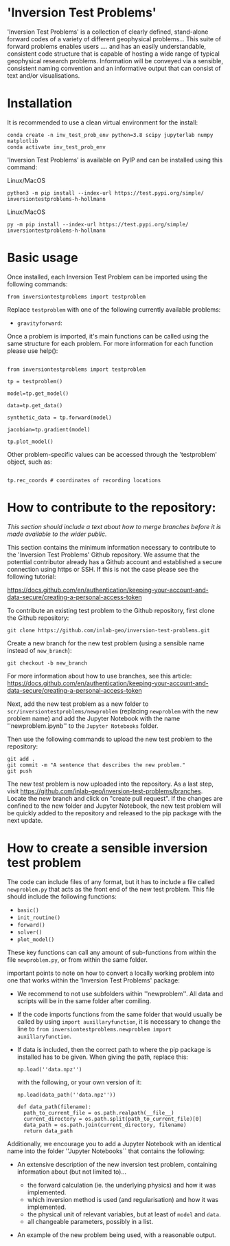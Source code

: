 # 'Inversion Test Problems'


'Inversion Test Problems' is a collection of clearly defined, stand-alone forward codes of a variety of different geophysical problems... This suite of forward problems enables users .... and has an easily understandable, consistent code structure that is capable of hosting a wide range of typical geophysical research problems. Information will be conveyed via a sensible, consistent naming convention and an informative output that can consist of text and/or visualisations.


# Installation

It is recommended to use a clean virtual environment for the install:

```console
conda create -n inv_test_prob_env python=3.8 scipy jupyterlab numpy matplotlib
conda activate inv_test_prob_env
```

'Inversion Test Problems' is available on PyIP and can be installed using this command:

Linux/MacOS
```console
python3 -m pip install --index-url https://test.pypi.org/simple/ inversiontestproblems-h-hollmann
```

Linux/MacOS
```console
py -m pip install --index-url https://test.pypi.org/simple/ inversiontestproblems-h-hollmann
```

# Basic usage

Once installed, each Inversion Test Problem can be imported using the following commands:

```console
from inversiontestproblems import testproblem
```

Replace ``testproblem`` with one of the following currently available problems:

- ``gravityforward``:

Once a problem is imported, it's main functions can be called using the same structure for each problem. For more information for each function please use help():

```console

from inversiontestproblems import testproblem

tp = testproblem()

model=tp.get_model()

data=tp.get_data()

synthetic_data = tp.forward(model)

jacobian=tp.gradient(model)

tp.plot_model()

```

Other problem-specific values can be accessed through the 'testproblem' object, such as:

```console

tp.rec_coords # coordinates of recording locations

```

# How to contribute to the repository:
 <em>This section should include a text about how to merge branches before it is made available to the wider public.</em>

This section contains the minimum information necessary to contribute to the 'Inversion Test Problems' Github repository. We assume that the potential contributor already has a Github account and established a secure connection using https or SSH. If this is not the case please see the following tutorial:

https://docs.github.com/en/authentication/keeping-your-account-and-data-secure/creating-a-personal-access-token

To contribute an existing test problem to the Github repository, first clone the Github repository:

```console
git clone https://github.com/inlab-geo/inversion-test-problems.git
```

Create a new branch for the new test problem (using a sensible name instead of ``new_branch``):

```console
git checkout -b new_branch
```

For more information about how to use branches, see this article:
https://docs.github.com/en/authentication/keeping-your-account-and-data-secure/creating-a-personal-access-token

Next, add the new test problem as a new folder to ``scr/inversiontestproblems/newproblem`` (replacing ``newproblem`` with the new problem name) and add the Jupyter Notebook with the name ''newproblem.ipynb'' to the ``Jupyter Notebooks`` folder.

Then use the following commands to upload the new test problem to the repository:

```console
git add .
git commit -m "A sentence that describes the new problem."
git push
```

The new test problem is now uploaded into the repository. As a last step, visit https://github.com/inlab-geo/inversion-test-problems/branches. Locate the new branch and click on "create pull request". If the changes are confined to the new folder and Jupyter Notebook, the new test problem will be quickly added to the repository and released to the pip package with the next update.

# How to create a sensible inversion test problem

The code can include files of any format, but it has to include a file called ``newproblem.py`` that acts as the front end of the new test problem. This file should include the following functions:
- ``basic()``
- ``init_routine()``
- ``forward()``
- ``solver()``
- ``plot_model()``

These key functions can call any amount of sub-functions from within the file ``newproblem.py``, or from within the same folder.

important points to note on how to convert a locally working problem into one that works within the 'Inversion Test Problems' package:

- We recommend to not use subfolders within ''newproblem''. All data and scripts will be in the same folder after comiling.

- If the code imports functions from the same folder that would usually be called by using ``import auxillaryfunction``, it is necessary to change the line to ``from inversiontestproblems.newproblem import auxillaryfunction``.

- If data is included, then the correct path to where the pip package is installed has to be given. When giving the path, replace this:
  ```console
  np.load(''data.npz'')
  ```
  with the following, or your own version of it:

  ```console
  np.load(data_path(''data.npz''))

  def data_path(filename):
    path_to_current_file = os.path.realpath(__file__)
    current_directory = os.path.split(path_to_current_file)[0]
    data_path = os.path.join(current_directory, filename)
    return data_path
  ```

Additionally, we encourage you to add a Jupyter Notebook with an identical name into the folder ''Jupyter Notebooks`` that contains the following:

- An extensive description of the new inversion test problem, containing information about (but not limited to)...
  - the forward calculation (ie. the underlying physics) and how it was implemented.
  - which inversion method is used (and regularisation) and how it was implemented.
  - the physical unit of relevant variables, but at least of ``model`` and ``data``.
  - all changeable parameters, possibly in a list.

- An example of the new problem being used, with a reasonable output.



<!---  Binder does not work right now.   -->
<!---  [![Binder](https://mybinder.org/badge_logo.svg)](https://mybinder.org/v2/gh/inlab-geo/inversion-test-problems/HEAD)   -->
